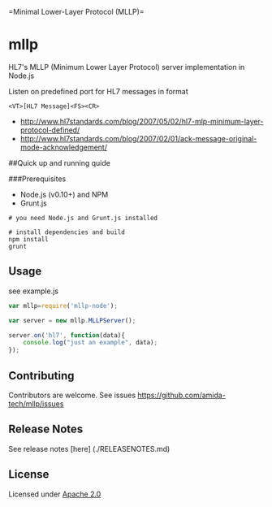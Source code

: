 =Minimal Lower-Layer Protocol (MLLP)=

  




mllp
=========

HL7's MLLP (Minimum Lower Layer Protocol) server implementation in Node.js


Listen on predefined port for HL7 messages in format

```
<VT>[HL7 Message]<FS><CR>
```

* http://www.hl7standards.com/blog/2007/05/02/hl7-mlp-minimum-layer-protocol-defined/
* http://www.hl7standards.com/blog/2007/02/01/ack-message-original-mode-acknowledgement/


##Quick up and running quide

###Prerequisites

- Node.js (v0.10+) and NPM
- Grunt.js

```
# you need Node.js and Grunt.js installed

# install dependencies and build
npm install
grunt

```

## Usage

see example.js

```javascript
var mllp=require('mllp-node');

var server = new mllp.MLLPServer();

server.on('hl7', function(data){
	console.log("just an example", data);
});
```


## Contributing

Contributors are welcome. See issues https://github.com/amida-tech/mllp/issues

## Release Notes

See release notes [here] (./RELEASENOTES.md)

## License

Licensed under [Apache 2.0](./LICENSE)
